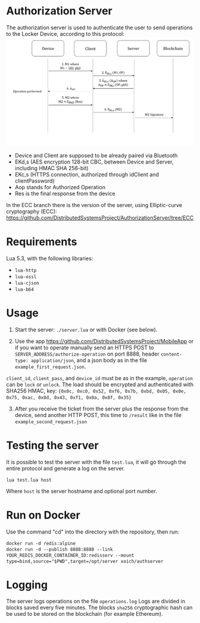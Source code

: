 # Authorization Server

The authorization server is used to authenticate the user to send operations to the Locker Device, according to this protocol:
![Protocol Diagram](https://raw.githubusercontent.com/DistributedSystemsProject/AuthorizationServer/master/Protocol.png)

- Device and Client are supposed to be already paired via Bluetooth
- EKd,s (AES encryption 128-bit CBC, between Device and Server, including HMAC SHA 256-bit)
- EKc,s (HTTPS connection, authorized through idClient and clientPassword)
- Aop stands for Authorized Operation
- Res is the final response from the device

In the ECC branch there is the version of the server, using Elliptic-curve cryptography (ECC):
https://github.com/DistributedSystemsProject/AuthorizationServer/tree/ECC

# Requirements

Lua 5.3, with the following libraries:

- `lua-http`
- `lua-ossl`
- `lua-cjson`
- `lua-b64`

# Usage

1) Start the server: `./server.lua` or with Docker (see below).

2) Use the app https://github.com/DistributedSystemsProject/MobileApp or if you want to operate manually send an HTTPS POST to `SERVER_ADDRESS/authorize-operation` on port 8888, header `content-type: application/json`, and a json body as in the file `example_first_request.json`.

`client_id`, `client_pass`, and `device_id` must be as in the example, `operation` can be `lock` or `unlock`. The load should be encrypted and authenticated with SHA256 HMAC, key: `{0x0c, 0xc0, 0x52, 0xf6, 0x7b, 0xbd, 0x05, 0x0e, 0x75, 0xac, 0x0d, 0x43, 0xf1, 0x0a, 0x8f, 0x35}`

3) After you receive the ticket from the server plus the response from the device, send another HTTP POST, this time to `/result` like in the file `example_second_request.json`

# Testing the server

It is possible to test the server with the file `test.lua`, it will go through the entire protocol and generate a log on the server.

```
lua test.lua host
```

Where `host` is the server hostname and optional port number.

# Run on Docker

Use the command "cd" into the directory with the repository, then run:

```
docker run -d redis:alpine
docker run -d --publish 8888:8888 --link YOUR_REDIS_DOCKER_CONTAINER_ID:redisserv --mount type=bind,source="$PWD",target=/opt/server xoich/authserver
```

# Logging

The server logs operations on the file `operations.log`
Logs are divided in blocks saved every five minutes. The blocks `sha256` cryptographic hash can be used to be stored on the blockchain (for example Ethereum).
